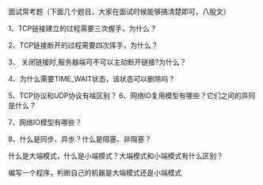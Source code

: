面试常考题（下面几个题目，大家在面试时候能够搞清楚即可，八股文）

1、TCP链接建立的过程需要三次握手，为什么？
        
2、TCP链接断开的过程需要四次挥手，为什么？
 
3、 关闭链接时,服务器端可不可以主动断开链接?为什么？
 
4、为什么需要TIME_WAIT状态，该状态可以删除吗？
 
5、TCP协议和UDP协议有啥区别？
6、网络IO复用模型有哪些？它们之间的异同是什么？

7、网络IO模型有哪些？

8、什么是同步、异步？什么是阻塞、非阻塞？




什么是大端模式，什么是小端模式？大端模式和小端模式有什么区别？





编写一个程序，判断自己的机器是大端模式还是小端模式


